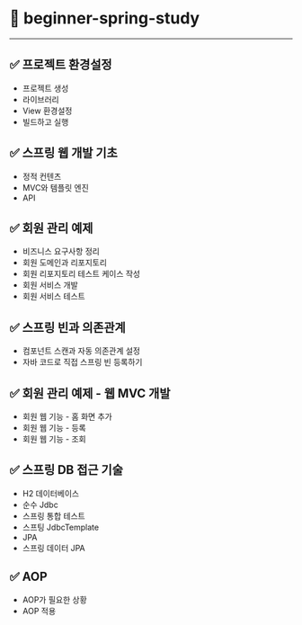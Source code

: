 # 📝 beginner-spring-study

---

## ✅ **프로젝트 환경설정**
- 프로젝트 생성
- 라이브러리
- View 환경설정
- 빌드하고 실행

## ✅ **스프링 웹 개발 기초**
- 정적 컨텐츠
- MVC와 템플릿 엔진
- API

## ✅ **회원 관리 예제**
- 비즈니스 요구사항 정리
- 회원 도메인과 리포지토리
- 회원 리포지토리 테스트 케이스 작성
- 회원 서비스 개발
- 회원 서비스 테스트

## ✅ **스프링 빈과 의존관계**
- 컴포넌트 스캔과 자동 의존관계 설정
- 자바 코드로 직접 스프링 빈 등록하기

## ✅ **회원 관리 예제 - 웹 MVC 개발**
- 회원 웹 기능 - 홈 화면 추가
- 회원 웹 기능 - 등록
- 회원 웹 기능 - 조회

## ✅ **스프링 DB 접근 기술**
- H2 데이터베이스
- 순수 Jdbc
- 스프링 통합 테스트
- 스프팅 JdbcTemplate
- JPA
- 스프링 데이터 JPA

## ✅ **AOP**
- AOP가 필요한 상황
- AOP 적용
